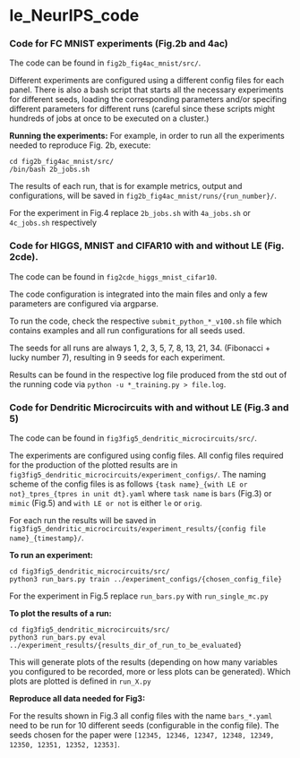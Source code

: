 # le_NeurIPS_code

### Code for FC MNIST experiments (Fig.2b and 4ac)
The code can be found in `fig2b_fig4ac_mnist/src/`.

Different experiments are configured using a different config files for each
panel. There is also a bash script that starts all the necessary experiments for
different seeds, loading the corresponding parameters and/or specifing different
parameters for different runs (careful since these scripts might hundreds of
jobs at once to be executed on a cluster.)

**Running the experiments:**
For example, in order to run all the experiments needed to reproduce Fig. 2b,
execute:
```
cd fig2b_fig4ac_mnist/src/
/bin/bash 2b_jobs.sh
```

The results of each run, that is for example metrics, output and configurations,
will be saved in `fig2b_fig4ac_mnist/runs/{run_number}/`.

For the experiment in Fig.4 replace `2b_jobs.sh` with `4a_jobs.sh` or
`4c_jobs.sh` respectively


### Code for HIGGS, MNIST and CIFAR10 with and without LE (Fig. 2cde).

The code can be found in `fig2cde_higgs_mnist_cifar10`.

The code configuration is integrated into the main files and only a few parameters are configured via argparse.

To run the code, check the respective `submit_python_*_v100.sh` file which contains examples and all run configurations for all seeds used.

The seeds for all runs are always 1, 2, 3, 5, 7, 8, 13, 21, 34. (Fibonacci + lucky number 7), resulting in 9 seeds for each experiment.

Results can be found in the respective log file produced from the std out of the running code via `python -u *_training.py > file.log`.

### Code for Dendritic Microcircuits with and without LE (Fig.3 and 5)

The code can be found in `fig3fig5_dendritic_microcircuits/src/`.

The experiments are configured using config files.
All config files required for the production of the plotted results are in `fig3fig5_dendritic_microcircuits/experiment_configs/`.
The naming scheme of the config files is as follows `{task name}_{with LE or not}_tpres_{tpres in unit dt}.yaml` where `task name` is `bars` (Fig.3) or `mimic` (Fig.5) and `with LE or not` is either `le` or `orig`.

For each run the results will be saved in `fig3fig5_dendritic_microcircuits/experiment_results/{config file name}_{timestamp}/`.

**To run an experiment:**
```
cd fig3fig5_dendritic_microcircuits/src/
python3 run_bars.py train ../experiment_configs/{chosen_config_file}
```
For the experiment in Fig.5 replace `run_bars.py` with `run_single_mc.py`

**To plot the results of a run:**
```
cd fig3fig5_dendritic_microcircuits/src/
python3 run_bars.py eval ../experiment_results/{results_dir_of_run_to_be_evaluated}
```
This will generate plots of the results (depending on how many variables you configured to be recorded, more or less plots can be generated).
Which plots are plotted is defined in `run_X.py`

**Reproduce all data needed for Fig3:**

For the results shown in Fig.3 all config files with the name `bars_*.yaml` need to be run for 10 different seeds (configurable in the config file).
The seeds chosen for the paper were `[12345, 12346, 12347, 12348, 12349, 12350, 12351, 12352, 12353]`.
